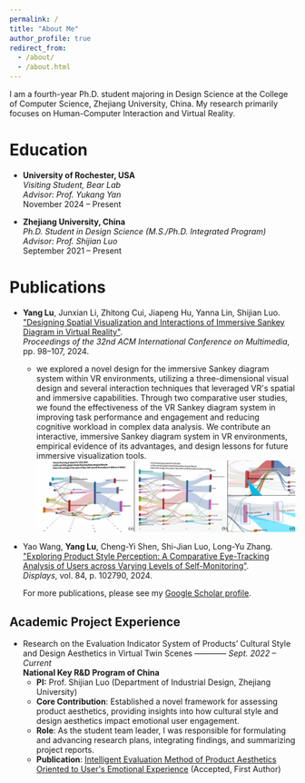 ```yaml
---
permalink: /
title: "About Me"
author_profile: true
redirect_from: 
  - /about/
  - /about.html
---
```


I am a fourth-year Ph.D. student majoring in Design Science at the College of Computer Science, Zhejiang University, China. My research primarily focuses on Human-Computer Interaction and Virtual Reality.

Education
======
- **University of Rochester, USA**  
  *Visiting Student, Bear Lab*  
  *Advisor: Prof. Yukang Yan*  
  November 2024 – Present

- **Zhejiang University, China**  
  *Ph.D. Student in Design Science (M.S./Ph.D. Integrated Program)*  
  *Advisor: Prof. Shijian Luo*  
  September 2021 – Present

Publications
======
- **Yang Lu**, Junxian Li, Zhitong Cui, Jiapeng Hu, Yanna Lin, Shijian Luo.  
  ["Designing Spatial Visualization and Interactions of Immersive Sankey Diagram in Virtual Reality"](https://dl.acm.org/doi/abs/10.1145/3664647.3681460).  
  *Proceedings of the 32nd ACM International Conference on Multimedia*, pp. 98–107, 2024.  
  - we explored a novel design for the immersive Sankey diagram system within VR environments, utilizing a three-dimensional visual design and several interaction techniques that leveraged VR's spatial and immersive capabilities. Through two comparative user studies, we found the effectiveness of the VR Sankey diagram system in improving task performance and engagement and reducing cognitive workload in complex data analysis. We contribute an interactive, immersive Sankey diagram system in VR environments, empirical evidence of its advantages, and design lessons for future immersive visualization tools.
![Immersive Sankey Diagram in VR](images/finalsystem.png)

- Yao Wang, **Yang Lu**, Cheng-Yi Shen, Shi-Jian Luo, Long-Yu Zhang.  
  ["Exploring Product Style Perception: A Comparative Eye-Tracking Analysis of Users across Varying Levels of Self-Monitoring"](https://www.sciencedirect.com/science/article/pii/S0141938224001549).  
  *Displays*, vol. 84, p. 102790, 2024.
  
  For more publications, please see my [Google Scholar profile](https://scholar.google.com/citations?user=HHzZ_ZoAAAAJ&hl=en&authuser=1).
  
Academic Project Experience
------
- Research on the Evaluation Indicator System of Products’ Cultural Style and Design Aesthetics in Virtual Twin Scenes ———— 
 *Sept. 2022 – Current*    
**National Key R&D Program of China**      
  - **PI:** Prof. Shijian Luo (Department of Industrial Design, Zhejiang University) 
  - **Core Contribution**: Established a novel framework for assessing product aesthetics, providing insights into how cultural style and design aesthetics impact emotional user engagement.
  - **Role**: As the student team leader, I was responsible for formulating and advancing research plans, integrating findings, and summarizing project reports.
  - **Publication**: [Intelligent Evaluation Method of Product Aesthetics Oriented to
User's Emotional Experience](http://kns.cnki.net/kcms/detail/11.5946.TP.20231108.1141.004.html) (Accepted, First Author)
